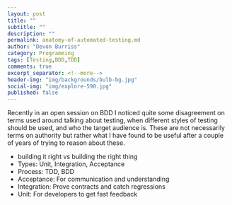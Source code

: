 ```yaml
---
layout: post
title: ""
subtitle: ""
description: ""
permalink: anatomy-of-automated-testing.md
author: "Devon Burriss"
category: Programming
tags: [Testing,BDD,TDD]
comments: true
excerpt_separator: <!--more-->
header-img: "img/backgrounds/bulb-bg.jpg"
social-img: "img/explore-590.jpg"
published: false
---
```

Recently in an open session on BDD I noticed quite some disagreement on terms used around talking about testing,  when different styles of testing should be used, and who the target audience is. These are not necessarily terms on authority but rather what I have found to be useful after a couple of years of trying to reason about these.
<!--more-->

- building it right vs building the right thing
- Types: Unit, Integration, Acceptance
- Process: TDD, BDD
- Acceptance: For communication and understanding
- Integration: Prove contracts and catch regressions
- Unit: For developers to get fast feedback